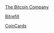 [The Bitcoin Company](https://thebitcoincompany.com/)

[Bitrefill](https://www.bitrefill.com)

[CoinCards](https://coincards.com/)